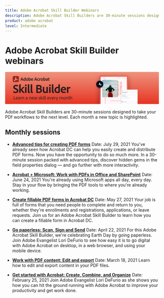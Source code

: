 ```yaml
---
title: Adobe Acrobat Skill Builder Webinars
description: Adobe Acrobat Skill Builders are 30-minute sessions designed to take your PDf workflows to the next level
product: adobe acrobat
level: Intermediate
---
```

# Adobe Acrobat Skill Builder webinars

![Acrobat Skill Builder Image](../assets/sbacrobatwebinars.png)

Adobe Acrobat Skill Builders are 30-minute sessions designed to take your PDf workflows to the next level. Each month a new topic is highlighted.

## Monthly sessions

* **[Advanced tips for creating PDF forms](https://acrobat-skill-builder-advanced-forms.joinus.adobeevents.com/register/registration/form)**
Date: July 29, 2021
You've already seen how Acrobat DC can help you easily create and distribute PDF forms. Now you have the opportunity to do so much more. In a 30-minute session packed with advanced tips, discover hidden gems in the field properties dialog — and go further with more interactivity.

* **[Acrobat + Microsoft: Work with PDFs in Office and SharePoint](https://event.on24.com/wcc/r/3196868/BE965B6CCBF4D3F8CAA0BD9A9BE27D95)**
Date: June 24, 2021
You're already using Microsoft apps all day, every day. Stay in your flow by bringing the PDF tools to where you're already working.

* **[Create fillable PDF forms in Acrobat DC](https://event.on24.com/eventRegistration/EventLobbyServlet?target=reg20.jsp&referrer=&eventid=3121725&sessionid=1&key=25B5B53B5D1C0C28817D573D38715E98&regTag=&V2=false&sourcepage=register)**
Date: May 27, 2021
Your job is full of forms that you need people to complete and return to you, whether they're enrollments and registrations, applications, or leave requests. Join us for an Adobe Acrobat Skill Builder to learn how you can create a fillable form in Acrobat DC.

* **[Go paperless: Scan, Sign and Send](https://event.on24.com/wcc/r/3032072/58D1594AD332B56C87C6791CACC48EEC)**
Date: April 22, 2021
For this Adobe Acrobat Skill Builder, we're celebrating Earth Day by going paperless. Join Adobe Evangelist Lori DeFurio to see how easy it is to go digital with Adobe Acrobat on desktop, in a web browser, and using your mobile device.

* **[Work with PDF content: Edit and export](https://event.on24.com/wcc/r/3032046/B8E6566A2137FD0647CA1ECB7F9C0C7D)**
Date: March 18, 2021
Learn how to edit and export content in your PDF files. 

* **[Get started with Acrobat: Create, Combine, and Organize](https://event.on24.com/wcc/r/2989840/9372A25C3E59A72DB07F7A42161BC26B)**
Date: February 25, 2021
Join Adobe Evangelist Lori DeFurio as she shows you how you can hit the ground running with Adobe Acrobat to improve your productivity and get work done.